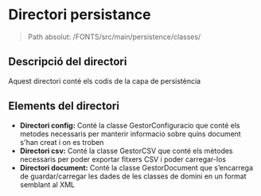 # Directori persistance

> Path absolut: /FONTS/src/main/persistence/classes/

## Descripció del directori
Aquest directori conté els codis de la capa de persistència

## Elements del directori
- **Directori config:**
  Conté la classe GestorConfiguracio que conté els metodes necessaris per manterir informacio sobre quins document s'han
  creat i on es troben
- **Directori csv:**
  Conté la classe GestorCSV que conté els mètodes necessaris per poder exportar fitxers CSV i poder carregar-los
- **Directori document:**
  Conté la classe GestorDocument que s’encarrega de guardar/carregar les dades de les classes de domini en un format 
  semblant al XML